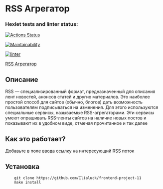 # RSS Агрегатор

### Hexlet tests and linter status:
[![Actions Status](https://github.com/Ilialuck/frontend-project-11/workflows/hexlet-check/badge.svg)](https://github.com/Ilialuck/frontend-project-11/actions)

[![Maintainability](https://api.codeclimate.com/v1/badges/ab4c859a4d72d7ddf80b/maintainability)](https://codeclimate.com/github/Ilialuck/frontend-project-11/maintainability)

[![linter](https://github.com/Ilialuck/frontend-project-11/workflows/linter/badge.svg)](https://github.com/Ilialuck/frontend-project-11/actions)

[RSS Агрегатор](https://frontend-project-11-jet-alpha.vercel.app/)

## Описание
RSS — специализированный формат, предназначенный для описания лент новостей, анонсов статей и других материалов. Это наиболее простой способ для сайтов (обычно, блогов) дать возможность пользователям подписываться на изменения. Для этого используются специальные сервисы, называемые RSS-агрегаторами. Эти сервисы умеют опрашивать RSS-ленты сайтов на наличие новых постов и показывают их в удобном виде, отмечая прочитанное и так далее

## Как это работает?
Добавьте в поле ввода ссылку на интересующий RSS поток

## Установка
```
    git clone https://github.com/Ilialuck/frontend-project-11
    make install
```